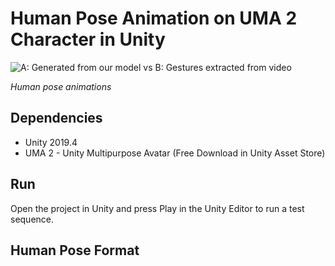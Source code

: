 # Human Pose Animation on UMA 2 Character in Unity


    
![A: Generated from our model vs B: Gestures extracted from video](https://github.com/mrebol/Gesture-Generation-From-Speech/blob/main/media/ours-vs-video.gif)

*Human pose animations*


## Dependencies
+ Unity 2019.4
+ UMA 2 - Unity Multipurpose Avatar (Free Download in Unity Asset Store)


## Run

Open the project in Unity and press Play in the Unity Editor to run a test sequence.

## Human Pose Format





